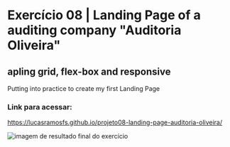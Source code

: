 # Exercício 08 | Landing Page of a auditing company "Auditoria Oliveira"

## apling grid, flex-box and responsive

Putting into practice to create my first Landing Page

### Link para acessar:

https://lucasramosfs.github.io/projeto08-landing-page-auditoria-oliveira/ 

<img src="src/images/final.png" alt="imagem de resultado final do exercício">

